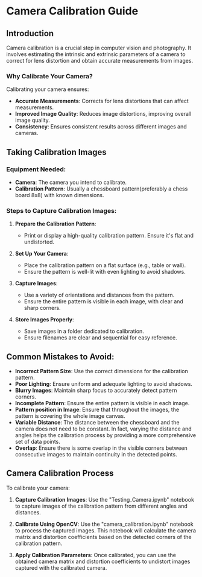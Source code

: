 # Camera Calibration Guide

## Introduction

Camera calibration is a crucial step in computer vision and photography. It involves estimating the intrinsic and extrinsic parameters of a camera to correct for lens distortion and obtain accurate measurements from images.

### Why Calibrate Your Camera?

Calibrating your camera ensures:
- **Accurate Measurements**: Corrects for lens distortions that can affect measurements.
- **Improved Image Quality**: Reduces image distortions, improving overall image quality.
- **Consistency**: Ensures consistent results across different images and cameras.

## Taking Calibration Images

### Equipment Needed:
- **Camera**: The camera you intend to calibrate.
- **Calibration Pattern**: Usually a chessboard pattern(preferably a chess board 8x8) with known dimensions.

### Steps to Capture Calibration Images:

1. **Prepare the Calibration Pattern**:
   - Print or display a high-quality calibration pattern. Ensure it's flat and undistorted.

2. **Set Up Your Camera**:
   - Place the calibration pattern on a flat surface (e.g., table or wall).
   - Ensure the pattern is well-lit with even lighting to avoid shadows.

3. **Capture Images**:
   - Use a variety of orientations and distances from the pattern.
   - Ensure the entire pattern is visible in each image, with clear and sharp corners.

4. **Store Images Properly**:
   - Save images in a folder dedicated to calibration.
   - Ensure filenames are clear and sequential for easy reference.

## Common Mistakes to Avoid:

- **Incorrect Pattern Size**: Use the correct dimensions for the calibration pattern.
- **Poor Lighting**: Ensure uniform and adequate lighting to avoid shadows.
- **Blurry Images**: Maintain sharp focus to accurately detect pattern corners.
- **Incomplete Pattern**: Ensure the entire pattern is visible in each image.
- **Pattern position in Image**: Ensure that throughout the images, the pattern is covering the whole image canvas. 
- **Variable Distance**: The distance between the chessboard and the camera does not need to be constant. In fact, varying the distance and angles helps the calibration process by providing a more comprehensive set of data points.
- **Overlap**: Ensure there is some overlap in the visible corners between consecutive images to maintain continuity in the detected points.

## Camera Calibration Process

To calibrate your camera:

1. **Capture Calibration Images**: Use the "Testing_Camera.ipynb" notebook to capture images of the calibration pattern from different angles and distances.

2. **Calibrate Using OpenCV**: Use the "camera_calibration.ipynb" notebook to process the captured images. This notebook will calculate the camera matrix and distortion coefficients based on the detected corners of the calibration pattern.

3. **Apply Calibration Parameters**: Once calibrated, you can use the obtained camera matrix and distortion coefficients to undistort images captured with the calibrated camera.

